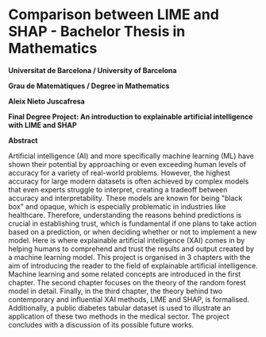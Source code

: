 # Comparison between LIME and SHAP - Bachelor Thesis in Mathematics

**Universitat de Barcelona / University of Barcelona**

**Grau de Matemàtiques / Degree in Mathematics**

**Aleix Nieto Juscafresa**

**Final Degree Project: An introduction to explainable artificial intelligence with LIME and SHAP**

**Abstract**

Artificial intelligence (AI) and more specifically machine learning (ML) have shown their potential by approaching or even exceeding human levels of accuracy for a variety of real-world problems. However, the highest accuracy for large modern datasets is often achieved by complex models that even experts struggle to interpret, creating a tradeoff between accuracy and interpretability. These models are known for being "black box" and opaque, which is especially problematic in industries like healthcare. Therefore, understanding the reasons behind predictions is crucial in establishing trust, which is fundamental if one plans to take action based on a prediction, or when deciding whether or not to implement a new model. Here is where explainable artificial intelligence (XAI) comes in by helping humans to comprehend and trust the results and output created by a machine learning model. This project is organised in 3 chapters with the aim of introducing the reader to the field of explainable artificial intelligence. Machine learning and some related concepts are introduced in the first chapter. The second chapter focuses on the theory of the random forest model in detail. Finally, in the third chapter, the theory behind two contemporary and influential XAI methods, LIME and SHAP, is formalised. Additionally, a public diabetes tabular dataset is used to illustrate an application of these two methods in the medical sector. The project concludes with a discussion of its possible future works.
